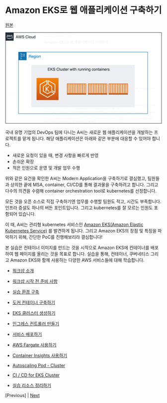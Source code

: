 # Amazon EKS로 웹 애플리케이션 구축하기

[원본](https://catalog.us-east-1.prod.workshops.aws/v2/workshops/9c0aa9ab-90a9-44a6-abe1-8dff360ae428/ko-KR/)

![eks architecture](2022-01-0402.40.04.png)

국내 유명 기업의 DevOps 팀에 다니는 A씨는 새로운 웹 애플리케이션을 개발하는 프로젝트를 맡게 됩니다. 해당 애플리케이션은 아래와 같은 부분에 대응할 수 있어야 합니다.

- 새로운 요청이 있을 때, 변경 사항을 빠르게 반영
- 손쉬운 확장
- 적은 인원으로 운영 및 개발 업무 수행

위와 같은 요건을 확인한 A씨는 Modern Application을 구축하기로 결심했고, 팀원들과 상의한 끝에 MSA, container, CI/CD를 통해 결과물을 구축하려고 합니다. 그리고 다수의 의견을 수렴해 container orchestration tool로 kubernetes를 선정합니다.

모든 것을 오픈 소스로 직접 구축하기엔 업무를 수행할 팀원도 적고, 시간도 부족합니다. 인프라 증설도 하나의 버든 포인트입니다. 그리고 kubernetes를 잘 모르는 인원도 포함되어 있습니다.

이 때, A씨는 관리형 kubernetes 서비스인 [Amazon EKS(Amazon Elastic Kubernetes Service)](https://aws.amazon.com/ko/kubernetes/) 를 발견하게 됩니다. 그리고 Amazon EKS의 장점 및 특징을 파악하기 위해, 간단한 PoC를 진행해보리라 결심합니다!


본 실습은 컨테이너 이미지를 만드는 것을 시작으로 Amazon EKS에 컨테이너를 배포하여 웹 페이지를 올리는 것을 목표로 합니다. 실습을 통해, 컨테이너, 쿠버네티스 그리고 Amazon EKS와 함께 사용하는 다양한 AWS 서비스들에 대해 학습합니다.

- [워크샵 소개](./10-intro/10-intro.md)

- [워크샵 시작 전 준비 사항](./20-preq/20-preq.md)

- [실습 환경 구축](./30-setting/30-setting.md)

- [도커 컨테이너 구축하기](./40-container/40-container.md)

- [EKS 클러스터 생성하기](./50-eks-cluster/50-eks-cluster.md)

- [인그레스 컨트롤러 만들기](./60-ingress-controller/60-ingress-controller.md)

- [서비스 배포하기](./70-deploy-service/70-deploy-service.md)

- [AWS Fargate 사용하기](./80-fargate/80-fargate.md)

- [Container Insights 사용하기](./90-monitoring/90-monitoring.md)

- [Autoscaling Pod - Cluster](./100-scaling/100-scaling.md)

- [CI / CD for EKS Cluster](./110-cicd/110-cicd.md)

- [실습 리소스 정리하기](./900-cleanup/900-cleanup.md)

[Previous] | [Next](./10-intro/10-intro.md)
